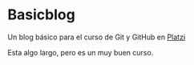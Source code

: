 # Basicblog
Un blog básico para el curso de Git y GitHub en [Platzi](https://platzi.com/ "Platzi")

Esta algo largo, pero es un muy buen curso. 